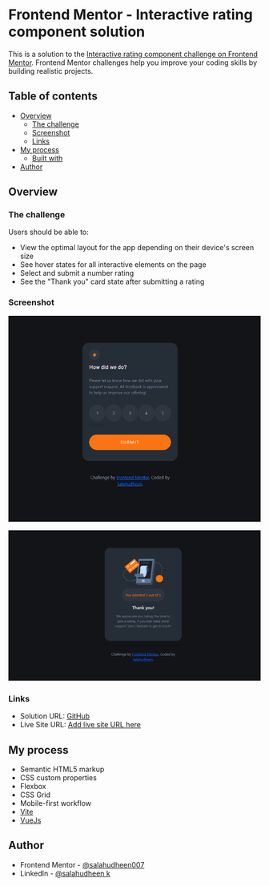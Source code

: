# Frontend Mentor - Interactive rating component solution

This is a solution to the [Interactive rating component challenge on Frontend Mentor](https://www.frontendmentor.io/challenges/interactive-rating-component-koxpeBUmI). Frontend Mentor challenges help you improve your coding skills by building realistic projects. 

## Table of contents

- [Overview](#overview)
  - [The challenge](#the-challenge)
  - [Screenshot](#screenshot)
  - [Links](#links)
- [My process](#my-process)
  - [Built with](#built-with)
- [Author](#author)




## Overview

### The challenge

Users should be able to:

- View the optimal layout for the app depending on their device's screen size
- See hover states for all interactive elements on the page
- Select and submit a number rating
- See the "Thank you" card state after submitting a rating

### Screenshot


![](./Screenshots/desktop1.png)


![](./Screenshots/desktop2.png)




### Links

- Solution URL: [GitHub](https://github.com/salahudheen007/interactive-rating-component-main)
- Live Site URL: [Add live site URL here](https://your-live-site-url.com)

## My process

- Semantic HTML5 markup
- CSS custom properties
- Flexbox
- CSS Grid
- Mobile-first workflow
- [Vite](https://vitejs.dev/) 
- [VueJs](https://vuejs.org/)






## Author

- Frontend Mentor - [@salahudheen007](https://www.frontendmentor.io/profile/salahudheen007)
- LinkedIn - [@salahudheen k](https://www.linkedin.com/in/salahudheen-k-7574ba1a6/)



